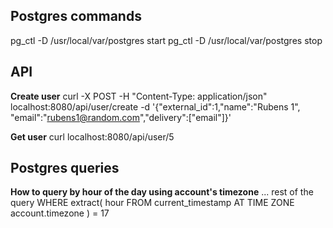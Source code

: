 
## Postgres commands
pg_ctl -D /usr/local/var/postgres start
pg_ctl -D /usr/local/var/postgres stop

## API

__Create user__
curl -X POST -H "Content-Type: application/json" localhost:8080/api/user/create -d '{"external_id":1,"name":"Rubens 1", "email":"rubens1@random.com","delivery":["email"]}'

__Get user__
curl localhost:8080/api/user/5

## Postgres queries

__How to query by hour of the day using account's timezone__
... rest of the query
WHERE extract(
  hour FROM current_timestamp
  AT TIME ZONE account.timezone
) = 17
